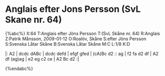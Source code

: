 # Anglais efter Jons Persson (SvL Skane nr. 64)

{%abc%}
X:64
T:Anglais efter Jöns Persson
T:(SvL Skåne nr. 64)
R:Anglais
Z:Patrik Månsson, 2009-01-12
O:Roalöv, Skåne
S:efter Jöns Persson
S:Svenska Låtar Skåne
B:Svenska Låtar Skåne
M:C
L:1/8
K:D

|: A2 | dcdc dABc | dcdc defd |
efgf gfed | (cA)Bc d2 :: ag | f2 fa d2 df |
A2 df (ag)ag | e2 eg c2 ce | A2 Bc d2 :|


{%endabc%}

